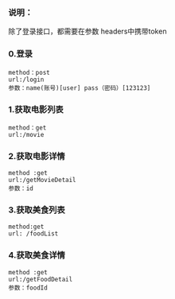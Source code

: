 ### 说明：

除了登录接口，都需要在参数 headers中携带token

### 0.登录

```
method：post
url:/login
参数：name(账号)[user] pass（密码）[123123]
```

### 

### 1.获取电影列表 

```
method：get
url:/movie
```

### 2.获取电影详情

```
method :get 
url:/getMovieDetail 
参数：id
```

### 3.获取美食列表 

```
method:get 
url: /foodList
```

### 4.获取美食详情

```
method :get 
url:/getFoodDetail 
参数：foodId
```

